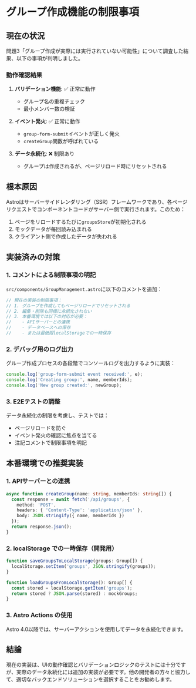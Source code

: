 # グループ作成機能の制限事項

## 現在の状況

問題3「グループ作成が実際には実行されていない可能性」について調査した結果、以下の事項が判明しました。

### 動作確認結果

1. **バリデーション機能**: ✅ 正常に動作
   - グループ名の重複チェック
   - 最小メンバー数の検証

2. **イベント発火**: ✅ 正常に動作
   - `group-form-submit`イベントが正しく発火
   - `createGroup`関数が呼ばれている

3. **データ永続化**: ❌ 制限あり
   - グループは作成されるが、ページリロード時にリセットされる

## 根本原因

Astroはサーバーサイドレンダリング（SSR）フレームワークであり、各ページリクエストでコンポーネントコードがサーバー側で実行されます。このため：

1. ページをリロードするたびに`groupsStore`が初期化される
2. モックデータが毎回読み込まれる
3. クライアント側で作成したデータが失われる

## 実装済みの対策

### 1. コメントによる制限事項の明記
`src/components/GroupManagement.astro`に以下のコメントを追加：

```typescript
// 現在の実装の制限事項：
// 1. グループを作成してもページリロードでリセットされる
// 2. 編集・削除も同様に永続化されない
// 3. 本番環境では以下の対応が必要：
//    - APIサーバーとの連携
//    - データベースへの保存
//    - または最低限localStorageでの一時保存
```

### 2. デバッグ用のログ出力
グループ作成プロセスの各段階でコンソールログを出力するように実装：

```typescript
console.log('group-form-submit event received:', e);
console.log('Creating group:', name, memberIds);
console.log('New group created:', newGroup);
```

### 3. E2Eテストの調整
データ永続化の制限を考慮し、テストでは：
- ページリロードを防ぐ
- イベント発火の確認に焦点を当てる
- 注記コメントで制限事項を明記

## 本番環境での推奨実装

### 1. APIサーバーとの連携
```typescript
async function createGroup(name: string, memberIds: string[]) {
  const response = await fetch('/api/groups', {
    method: 'POST',
    headers: { 'Content-Type': 'application/json' },
    body: JSON.stringify({ name, memberIds })
  });
  return response.json();
}
```

### 2. localStorage での一時保存（開発用）
```typescript
function saveGroupsToLocalStorage(groups: Group[]) {
  localStorage.setItem('groups', JSON.stringify(groups));
}

function loadGroupsFromLocalStorage(): Group[] {
  const stored = localStorage.getItem('groups');
  return stored ? JSON.parse(stored) : mockGroups;
}
```

### 3. Astro Actions の使用
Astro 4.0以降では、サーバーアクションを使用してデータを永続化できます。

## 結論

現在の実装は、UIの動作確認とバリデーションロジックのテストには十分ですが、実際のデータ永続化には追加の実装が必要です。他の開発者の方々と協力して、適切なバックエンドソリューションを選択することをお勧めします。 